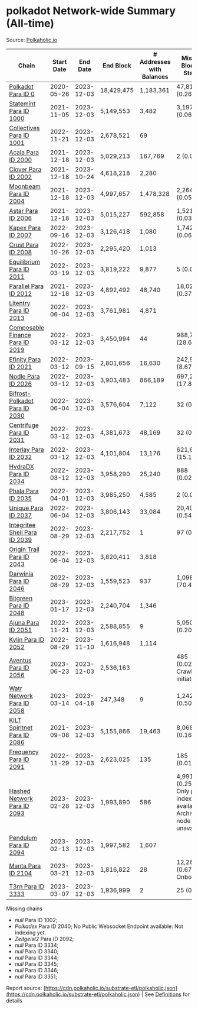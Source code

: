 # polkadot Network-wide Summary (All-time)

Source: [Polkaholic.io](https://polkaholic.io)


| Chain            | Start Date | End Date | End Block | # Addresses with Balances | Missing Blocks / Status |
| ---------------- | ---------- | ---------| --------- | ------------------------- | ----------------------- |
| [Polkadot Para ID 0](/polkadot/0-polkadot) | 2020-05-26 | 2023-12-03 | 18,429,475 |  1,183,361 | 47,810 (0.26%)  |
| [Statemint Para ID 1000](/polkadot/1000-statemint) | 2021-11-05 | 2023-12-03 | 5,149,553 |  3,482 | 3,197 (0.06%)  |
| [Collectives Para ID 1001](/polkadot/1001-collectives) | 2022-11-21 | 2023-12-03 | 2,678,521 |  69 |    |
| [Acala Para ID 2000](/polkadot/2000-acala) | 2021-12-18 | 2023-12-03 | 5,029,213 |  167,769 | 2 (0.00%)  |
| [Clover Para ID 2002](/polkadot/2002-clover) | 2021-12-18 | 2023-10-24 | 4,618,218 |  2,280 |    |
| [Moonbeam Para ID 2004](/polkadot/2004-moonbeam) | 2021-12-18 | 2023-12-03 | 4,997,657 |  1,478,328 | 2,264 (0.05%)  |
| [Astar Para ID 2006](/polkadot/2006-astar) | 2021-12-18 | 2023-12-03 | 5,015,227 |  592,858 | 1,521 (0.03%)  |
| [Kapex Para ID 2007](/polkadot/2007-kapex) | 2022-09-16 | 2023-12-03 | 3,126,418 |  1,080 | 1,742 (0.06%)  |
| [Crust Para ID 2008](/polkadot/2008-crust) | 2022-10-26 | 2023-12-03 | 2,295,420 |  1,013 |    |
| [Equilibrium Para ID 2011](/polkadot/2011-equilibrium) | 2022-03-19 | 2023-12-03 | 3,819,222 |  9,877 | 5 (0.00%)  |
| [Parallel Para ID 2012](/polkadot/2012-parallel) | 2021-12-18 | 2023-12-03 | 4,892,492 |  48,740 | 18,021 (0.37%)  |
| [Litentry Para ID 2013](/polkadot/2013-litentry) | 2022-06-04 | 2023-12-03 | 3,761,981 |  4,871 |    |
| [Composable Finance Para ID 2019](/polkadot/2019-composable) | 2022-03-12 | 2023-12-03 | 3,450,994 |  44 | 988,772 (28.65%)  |
| [Efinity Para ID 2021](/polkadot/2021-efinity) | 2022-03-12 | 2023-09-15 | 2,801,656 |  16,630 | 242,949 (8.67%)  |
| [Nodle Para ID 2026](/polkadot/2026-nodle) | 2022-03-12 | 2023-12-03 | 3,903,483 |  866,189 | 697,249 (17.86%)  |
| [Bifrost-Polkadot Para ID 2030](/polkadot/2030-bifrost-dot) | 2022-06-04 | 2023-12-03 | 3,576,604 |  7,122 | 32 (0.00%)  |
| [Centrifuge Para ID 2031](/polkadot/2031-centrifuge) | 2022-03-12 | 2023-12-03 | 4,381,673 |  48,169 | 32 (0.00%)  |
| [Interlay Para ID 2032](/polkadot/2032-interlay) | 2022-03-12 | 2023-12-03 | 4,101,804 |  13,176 | 621,635 (15.16%)  |
| [HydraDX Para ID 2034](/polkadot/2034-hydradx) | 2022-03-12 | 2023-12-03 | 3,958,290 |  25,240 | 888 (0.02%)  |
| [Phala Para ID 2035](/polkadot/2035-phala) | 2022-04-01 | 2023-12-03 | 3,985,250 |  4,585 | 2 (0.00%)  |
| [Unique Para ID 2037](/polkadot/2037-unique) | 2022-06-04 | 2023-12-03 | 3,806,143 |  33,084 | 20,404 (0.54%)  |
| [Integritee Shell Para ID 2039](/polkadot/2039-integritee-shell) | 2022-08-29 | 2023-12-03 | 2,217,752 |  1 | 97 (0.00%)  |
| [Origin Trail Para ID 2043](/polkadot/2043-origintrail) | 2022-06-04 | 2023-12-03 | 3,820,411 |  3,818 |    |
| [Darwinia Para ID 2046](/polkadot/2046-darwinia) | 2022-08-29 | 2023-12-03 | 1,559,523 |  937 | 1,098,240 (70.42%)  |
| [Bitgreen Para ID 2048](/polkadot/2048-bitgreen) | 2023-01-17 | 2023-12-03 | 2,240,704 |  1,346 |    |
| [Ajuna Para ID 2051](/polkadot/2051-ajuna) | 2022-11-21 | 2023-12-03 | 2,588,855 |  9 | 5,050 (0.20%)  |
| [Kylin Para ID 2052](/polkadot/2052-kylin) | 2022-08-29 | 2023-11-10 | 1,616,948 |  1,114 |    |
| [Aventus Para ID 2056](/polkadot/2056-aventus) | 2023-06-23 | 2023-12-03 | 2,536,163 |   | 485 (0.02%) Crawling initiated |
| [Watr Network Para ID 2058](/polkadot/2058-watr) | 2023-03-14 | 2023-04-18 | 247,348 |  9 | 1,242 (0.50%)  |
| [KILT Spiritnet Para ID 2086](/polkadot/2086-kilt) | 2021-09-08 | 2023-12-03 | 5,155,866 |  19,463 | 8,068 (0.16%)  |
| [Frequency Para ID 2091](/polkadot/2091-frequency) | 2022-11-29 | 2023-12-03 | 2,623,025 |  135 | 185 (0.01%)  |
| [Hashed Network Para ID 2093](/polkadot/2093-hashed) | 2023-02-28 | 2023-12-03 | 1,993,890 |  586 | 4,991 (0.25%) Only partial index available: Archive node unavailable |
| [Pendulum Para ID 2094](/polkadot/2094-pendulum) | 2023-02-13 | 2023-12-03 | 1,997,582 |  1,607 |    |
| [Manta Para ID 2104](/polkadot/2104-manta) | 2023-03-21 | 2023-12-03 | 1,816,822 |  28 | 12,262 (0.67%) Onboarding |
| [T3rn Para ID 3333](/polkadot/3333-t3rn) | 2023-03-07 | 2023-12-03 | 1,936,999 |  2 | 25 (0.00%)  |

Missing chains


* *null* Para ID 1002; 
* *Polkadex* Para ID 2040; No Public Websocket Endpoint available: Not indexing yet.
* *Zeitgeist2* Para ID 2092; 
* *null* Para ID 3334; 
* *null* Para ID 3340; 
* *null* Para ID 3344; 
* *null* Para ID 3345; 
* *null* Para ID 3346; 
* *null* Para ID 3351; 

Report source: [https://cdn.polkaholic.io/substrate-etl/polkaholic.json](https://cdn.polkaholic.io/substrate-etl/polkaholic.json) | See [Definitions](/DEFINITIONS.md) for details
